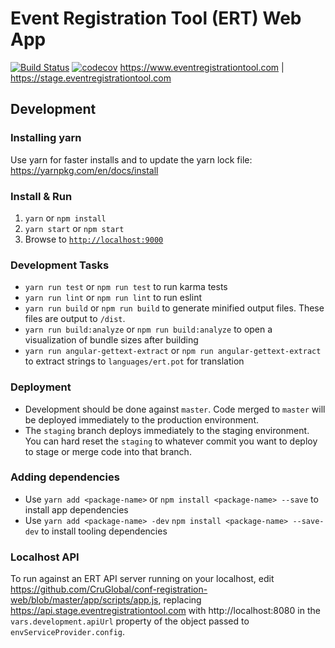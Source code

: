 # Event Registration Tool (ERT) Web App   
[![Build Status](https://travis-ci.org/CruGlobal/conf-registration-web.svg?branch=master)](https://travis-ci.org/CruGlobal/conf-registration-web) [![codecov](https://codecov.io/gh/CruGlobal/conf-registration-web/branch/master/graph/badge.svg)](https://codecov.io/gh/CruGlobal/conf-registration-web)
https://www.eventregistrationtool.com | https://stage.eventregistrationtool.com

## Development

### Installing yarn
Use yarn for faster installs and to update the yarn lock file: https://yarnpkg.com/en/docs/install

### Install & Run

1. `yarn` or `npm install`
2. `yarn start` or `npm start`
3. Browse to [`http://localhost:9000`](http://localhost:9000)

### Development Tasks

- `yarn run test` or `npm run test` to run karma tests
- `yarn run lint` or `npm run lint` to run eslint
- `yarn run build` or `npm run build` to generate minified output files. These files are output to `/dist`.
- `yarn run build:analyze` or `npm run build:analyze` to open a visualization of bundle sizes after building
- `yarn run angular-gettext-extract` or `npm run angular-gettext-extract` to extract strings to `languages/ert.pot` for translation

### Deployment

- Development should be done against `master`. Code merged to `master` will be deployed immediately to the production environment.
- The `staging` branch deploys immediately to the staging environment. You can hard reset the `staging` to whatever commit you want to deploy to stage or merge code into that branch.

### Adding dependencies

- Use `yarn add <package-name>` or `npm install <package-name> --save` to install app dependencies
- Use `yarn add <package-name> -dev` `npm install <package-name> --save-dev` to install tooling dependencies

### Localhost API 

To run against an ERT API server running on your localhost,
edit https://github.com/CruGlobal/conf-registration-web/blob/master/app/scripts/app.js,
replacing https://api.stage.eventregistrationtool.com with http://localhost:8080 in the `vars.development.apiUrl`
property of the object passed to `envServiceProvider.config`.
